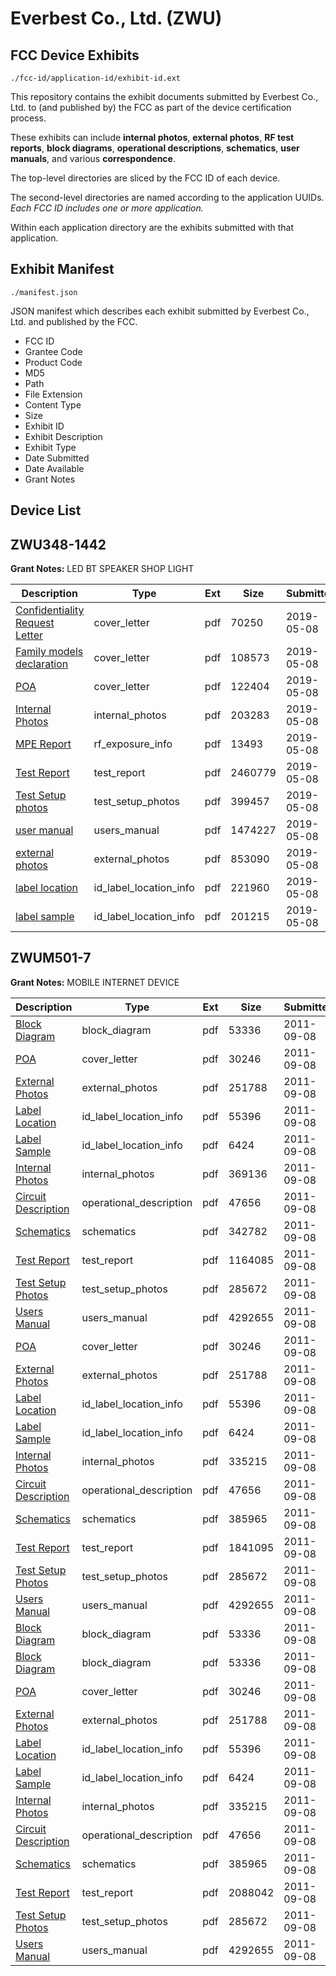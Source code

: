 # Everbest Co., Ltd. (ZWU)
## FCC Device Exhibits

```
./fcc-id/application-id/exhibit-id.ext
```

This repository contains the exhibit documents submitted by Everbest Co., Ltd. to (and published by) the FCC as part of the device certification process.

These exhibits can include **internal photos**, **external photos**, **RF test reports**, **block diagrams**, **operational descriptions**, **schematics**, **user manuals**, and various **correspondence**.

The top-level directories are sliced by the FCC ID of each device.

The second-level directories are named according to the application UUIDs. *Each FCC ID includes one or more application.*

Within each application directory are the exhibits submitted with that application. 

## Exhibit Manifest

```
./manifest.json
```

JSON manifest which describes each exhibit submitted by Everbest Co., Ltd. and published by the FCC.

- FCC ID
- Grantee Code
- Product Code
- MD5
- Path
- File Extension
- Content Type
- Size
- Exhibit ID
- Exhibit Description
- Exhibit Type
- Date Submitted
- Date Available
- Grant Notes

## Device List
## ZWU348-1442
**Grant Notes:** LED BT SPEAKER SHOP LIGHT

| Description | Type | Ext | Size | Submitted | Available |
| ----------- | ---- | --- | ---- | --------- | --------- |
| [Confidentiality Request Letter](ZWU348-1442/f734f004717e2cfbb4e55f838f92c950/4266568.pdf) | cover_letter | pdf | 70250 | 2019-05-08 | 2019-05-08 |
| [Family models declaration](ZWU348-1442/f734f004717e2cfbb4e55f838f92c950/4266571.pdf) | cover_letter | pdf | 108573 | 2019-05-08 | 2019-05-08 |
| [POA](ZWU348-1442/f734f004717e2cfbb4e55f838f92c950/4266576.pdf) | cover_letter | pdf | 122404 | 2019-05-08 | 2019-05-08 |
| [Internal Photos](ZWU348-1442/f734f004717e2cfbb4e55f838f92c950/4266572.pdf) | internal_photos | pdf | 203283 | 2019-05-08 | 2019-05-08 |
| [MPE Report](ZWU348-1442/f734f004717e2cfbb4e55f838f92c950/4266575.pdf) | rf_exposure_info | pdf | 13493 | 2019-05-08 | 2019-05-08 |
| [Test Report](ZWU348-1442/f734f004717e2cfbb4e55f838f92c950/4266569.pdf) | test_report | pdf | 2460779 | 2019-05-08 | 2019-05-08 |
| [Test Setup photos](ZWU348-1442/f734f004717e2cfbb4e55f838f92c950/4266577.pdf) | test_setup_photos | pdf | 399457 | 2019-05-08 | 2019-05-08 |
| [user manual](ZWU348-1442/f734f004717e2cfbb4e55f838f92c950/4266592.pdf) | users_manual | pdf | 1474227 | 2019-05-08 | 2019-05-08 |
| [external photos](ZWU348-1442/f734f004717e2cfbb4e55f838f92c950/4266570.pdf) | external_photos | pdf | 853090 | 2019-05-08 | 2019-05-08 |
| [label location](ZWU348-1442/f734f004717e2cfbb4e55f838f92c950/4266573.pdf) | id_label_location_info | pdf | 221960 | 2019-05-08 | 2019-05-08 |
| [label sample](ZWU348-1442/f734f004717e2cfbb4e55f838f92c950/4266574.pdf) | id_label_location_info | pdf | 201215 | 2019-05-08 | 2019-05-08 |
## ZWUM501-7
**Grant Notes:** MOBILE INTERNET DEVICE

| Description | Type | Ext | Size | Submitted | Available |
| ----------- | ---- | --- | ---- | --------- | --------- |
| [Block Diagram](ZWUM501-7/d975e0f335d75b5d8ddf0b53eaa7fc25/1538784.pdf) | block_diagram | pdf | 53336 | 2011-09-08 | 2011-09-08 |
| [POA](ZWUM501-7/d975e0f335d75b5d8ddf0b53eaa7fc25/1538791.pdf) | cover_letter | pdf | 30246 | 2011-09-08 | 2011-09-08 |
| [External Photos](ZWUM501-7/d975e0f335d75b5d8ddf0b53eaa7fc25/1538787.pdf) | external_photos | pdf | 251788 | 2011-09-08 | 2011-09-08 |
| [Label Location](ZWUM501-7/d975e0f335d75b5d8ddf0b53eaa7fc25/1538788.pdf) | id_label_location_info | pdf | 55396 | 2011-09-08 | 2011-09-08 |
| [Label Sample](ZWUM501-7/d975e0f335d75b5d8ddf0b53eaa7fc25/1538789.pdf) | id_label_location_info | pdf | 6424 | 2011-09-08 | 2011-09-08 |
| [Internal Photos](ZWUM501-7/d975e0f335d75b5d8ddf0b53eaa7fc25/1538800.pdf) | internal_photos | pdf | 369136 | 2011-09-08 | 2011-09-08 |
| [Circuit Description](ZWUM501-7/d975e0f335d75b5d8ddf0b53eaa7fc25/1538785.pdf) | operational_description | pdf | 47656 | 2011-09-08 | 2011-09-08 |
| [Schematics](ZWUM501-7/d975e0f335d75b5d8ddf0b53eaa7fc25/1538803.pdf) | schematics | pdf | 342782 | 2011-09-08 | 2011-09-08 |
| [Test Report](ZWUM501-7/d975e0f335d75b5d8ddf0b53eaa7fc25/1538801.pdf) | test_report | pdf | 1164085 | 2011-09-08 | 2011-09-08 |
| [Test Setup Photos](ZWUM501-7/d975e0f335d75b5d8ddf0b53eaa7fc25/1538794.pdf) | test_setup_photos | pdf | 285672 | 2011-09-08 | 2011-09-08 |
| [Users Manual](ZWUM501-7/d975e0f335d75b5d8ddf0b53eaa7fc25/1538793.pdf) | users_manual | pdf | 4292655 | 2011-09-08 | 2011-09-08 |
| [POA](ZWUM501-7/c528e06efe81c1518a8b72f1b6ff7002/1538791.pdf) | cover_letter | pdf | 30246 | 2011-09-08 | 2011-09-08 |
| [External Photos](ZWUM501-7/c528e06efe81c1518a8b72f1b6ff7002/1538787.pdf) | external_photos | pdf | 251788 | 2011-09-08 | 2011-09-08 |
| [Label Location](ZWUM501-7/c528e06efe81c1518a8b72f1b6ff7002/1538788.pdf) | id_label_location_info | pdf | 55396 | 2011-09-08 | 2011-09-08 |
| [Label Sample](ZWUM501-7/c528e06efe81c1518a8b72f1b6ff7002/1538789.pdf) | id_label_location_info | pdf | 6424 | 2011-09-08 | 2011-09-08 |
| [Internal Photos](ZWUM501-7/c528e06efe81c1518a8b72f1b6ff7002/1538790.pdf) | internal_photos | pdf | 335215 | 2011-09-08 | 2011-09-08 |
| [Circuit Description](ZWUM501-7/c528e06efe81c1518a8b72f1b6ff7002/1538785.pdf) | operational_description | pdf | 47656 | 2011-09-08 | 2011-09-08 |
| [Schematics](ZWUM501-7/c528e06efe81c1518a8b72f1b6ff7002/1538792.pdf) | schematics | pdf | 385965 | 2011-09-08 | 2011-09-08 |
| [Test Report](ZWUM501-7/c528e06efe81c1518a8b72f1b6ff7002/1538786.pdf) | test_report | pdf | 1841095 | 2011-09-08 | 2011-09-08 |
| [Test Setup Photos](ZWUM501-7/c528e06efe81c1518a8b72f1b6ff7002/1538794.pdf) | test_setup_photos | pdf | 285672 | 2011-09-08 | 2011-09-08 |
| [Users Manual](ZWUM501-7/c528e06efe81c1518a8b72f1b6ff7002/1538793.pdf) | users_manual | pdf | 4292655 | 2011-09-08 | 2011-09-08 |
| [Block Diagram](ZWUM501-7/c528e06efe81c1518a8b72f1b6ff7002/1538784.pdf) | block_diagram | pdf | 53336 | 2011-09-08 | 2011-09-08 |
| [Block Diagram](ZWUM501-7/67b7abec357db76f900fec5458990df0/1538784.pdf) | block_diagram | pdf | 53336 | 2011-09-08 | 2011-09-08 |
| [POA](ZWUM501-7/67b7abec357db76f900fec5458990df0/1538791.pdf) | cover_letter | pdf | 30246 | 2011-09-08 | 2011-09-08 |
| [External Photos](ZWUM501-7/67b7abec357db76f900fec5458990df0/1538787.pdf) | external_photos | pdf | 251788 | 2011-09-08 | 2011-09-08 |
| [Label Location](ZWUM501-7/67b7abec357db76f900fec5458990df0/1538788.pdf) | id_label_location_info | pdf | 55396 | 2011-09-08 | 2011-09-08 |
| [Label Sample](ZWUM501-7/67b7abec357db76f900fec5458990df0/1538789.pdf) | id_label_location_info | pdf | 6424 | 2011-09-08 | 2011-09-08 |
| [Internal Photos](ZWUM501-7/67b7abec357db76f900fec5458990df0/1538790.pdf) | internal_photos | pdf | 335215 | 2011-09-08 | 2011-09-08 |
| [Circuit Description](ZWUM501-7/67b7abec357db76f900fec5458990df0/1538785.pdf) | operational_description | pdf | 47656 | 2011-09-08 | 2011-09-08 |
| [Schematics](ZWUM501-7/67b7abec357db76f900fec5458990df0/1538792.pdf) | schematics | pdf | 385965 | 2011-09-08 | 2011-09-08 |
| [Test Report](ZWUM501-7/67b7abec357db76f900fec5458990df0/1538815.pdf) | test_report | pdf | 2088042 | 2011-09-08 | 2011-09-08 |
| [Test Setup Photos](ZWUM501-7/67b7abec357db76f900fec5458990df0/1538794.pdf) | test_setup_photos | pdf | 285672 | 2011-09-08 | 2011-09-08 |
| [Users Manual](ZWUM501-7/67b7abec357db76f900fec5458990df0/1538793.pdf) | users_manual | pdf | 4292655 | 2011-09-08 | 2011-09-08 |
